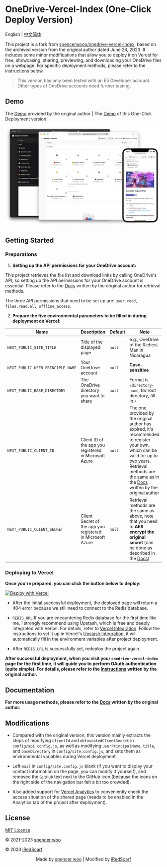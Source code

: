 # OneDrive-Vercel-Index (One-Click Deploy Version)

English | [中文简体](./README.zh-CN.md)

This project is a fork from [spencerwooo/onedrive-vercel-index](https://github.com/spencerwooo/onedrive-vercel-index), based on the archived version from the original author dated June 24, 2023. It includes some minor modifications that allow you to deploy it on Vercel for free, showcasing, sharing, previewing, and downloading your OneDrive files on a webpage. For specific deployment methods, please refer to the instructions below.

> This version has only been tested with an E5 Developer account. Other types of OneDrive accounts need further testing.

## Demo

The [Demo](https://drive.swo.moe) provided by the original author | The [Demo](https://onedrive-index-demo.vercel.app) of this One-Click Deployment version.

![demo](./public/demo.png)

## Getting Started

### Preparations

1. **Setting up the API permissions for your OneDrive account:**

  This project retrieves the file list and download links by calling OneDrive's API, so setting up the API permissions for your OneDrive account is essential. Please refer to the [Docs](https://ovi.swo.moe/docs/advanced#modify-api-permissions) written by the original author for retrieval methods.

  The three API permissions that need to be set up are: `user.read`, `files.read.all`, `offline_access`.

2. **Prepare the five environmental parameters to be filled in during deployment on Vercel:**

| Name | Description | Default | Note |
| --- | --- | --- | --- |
| `NEXT_PUBLIC_SITE_TITLE` | Title of the displayed page | `null` | e.g., OneDrive of the Richest Man in Nicaragua |
| `NEXT_PUBLIC_USER_PRINCIPLE_NAME` | Your OneDrive account | `null` | **Case-sensitive** |
| `NEXT_PUBLIC_BASE_DIRECTORY` | The OneDrive directory you want to share | `null` | Format is `/directory-name`, for root directory, fill in `/` |
| `NEXT_PUBLIC_CLIENT_ID` | Client ID of the app you registered in Microsoft Azure | `null` | The one provided by the original author has expired, it's recommended to register your own, which can be valid for up to two years. Retrieval methods are the same as in the [Docs](https://ovi.swo.moe/docs/advanced#using-your-own-clientid-and-clientsecret) written by the original author |
| `NEXT_PUBLIC_CLIENT_SECRET` | Client Secret of the app you registered in Microsoft Azure | `null` | Retrieval methods are the same as above, note that you need to **AES encrypt the original secret** (can be done as described in the [Docs](https://ovi.swo.moe/docs/advanced#modify-configs-in-apiconfigjs)) |

### Deploying to Vercel

**Once you're prepared, you can click the button below to deploy:**

[![Deploy with Vercel](https://vercel.com/button)](https://vercel.com/new/git/clone?repository-url=https%3A%2F%2Fgithub.com%2FiRedScarf%2Fonedrive-vercel-index&env=NEXT_PUBLIC_SITE_TITLE,NEXT_PUBLIC_USER_PRINCIPLE_NAME,NEXT_PUBLIC_BASE_DIRECTORY,NEXT_PUBLIC_CLIENT_ID,NEXT_PUBLIC_CLIENT_SECRET)

- After the initial successful deployment, the deployed page will return a 404 error because we still need to connect to the Redis database.

- `REDIS_URL`:If you are encountering Redis database for the first time like me, I strongly recommend using Upstash, which is free and deeply integrated with Vercel. For details, refer to [Vercel Integration](https://docs.upstash.com/redis/howto/vercelintegration). Follow the instructions to set it up in Vercel's [Upstash Integration](https://vercel.com/integrations/upstash), it will automatically fill in the environment variables after project deployment.

- After `REDIS_URL` is successfully set, redeploy the project again.

**After successful deployment, when you visit your `onedrive-vercel-index` page for the first time, it will guide you to perform OAuth authentication (quite simple). For details, please refer to the [Instructions](https://ovi.swo.moe/zh/docs/getting-started#authentication) written by the original author.**

## Documentation

**For more usage methods, please refer to the [Docs](https://ovi.swo.moe/docs/getting-started) written by the original author.**

## Modifications

- Compared with the original version, this version mainly extracts the steps of modifying `clientId` and `obfuscatedClientSecret` in `config/api.config.js`, as well as modifying `userPrincipalName`, `title`, and `baseDirectory` in `config/site.config.js`, and sets them as environmental variables during Vercel deployment.

- Left `mail` in `config/site.config.js` blank (if you want to display your contact information on the page, you can modify it yourself), and removed the `GitHub` text next to the GitHub icon (because the icons on the right side of the navigation bar felt a bit too crowded).

- Also added support for [Vercel Analytics](https://vercel.com/docs/concepts/analytics) to conveniently check the access situation of the shared page (needs to be enabled in the Analytics tab of the project after deployment).

## License

[MIT License](LICENSE)

© 2021-2023 [spencer woo](https://spencerwoo.com)

© 2023 [iRedScarf](https://github.com/iRedScarf)

<div align="center">
    Made by <a href="https://spencerwoo.com">spencer woo</a> | Modified by <a href="https://github.com/iRedScarf">iRedScarf
</div>